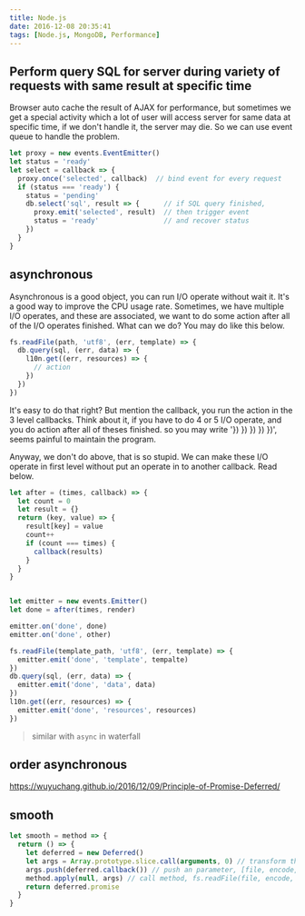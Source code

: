 ```yaml
---
title: Node.js
date: 2016-12-08 20:35:41
tags: [Node.js, MongoDB, Performance]
---
```


## Perform query SQL for server during variety of requests with same result at specific time
Browser auto cache the result of AJAX for performance, but sometimes we get a special activity which a lot of user will access server for same data at specific time, if we don't handle it, the server may die. So we can use event queue to handle the problem.
``` JavaScript
let proxy = new events.EventEmitter()
let status = 'ready'
let select = callback => {
  proxy.once('selected', callback)  // bind event for every request
  if (status === 'ready') {
    status = 'pending'
    db.select('sql', result => {      // if SQL query finished,
      proxy.emit('selected', result)  // then trigger event
      status = 'ready'                // and recover status
    })
  }
}
```


## asynchronous
Asynchronous is a good object, you can run I/O operate without wait it. It's a good way to improve the CPU usage rate.
Sometimes, we have multiple I/O operates, and these are associated, we want to do some action after all of the I/O operates finished. What can we do? You may do like this below.
``` JavaScript
fs.readFile(path, 'utf8', (err, template) => {
  db.query(sql, (err, data) => {
    l10n.get((err, resources) => {
      // action
    })
  })
})
```
It's easy to do that right? But mention the callback, you run the action in the 3 level callbacks. Think about it, if you have to do 4 or 5 I/O operate, and you do action after all of theses finished. so you may write '}) }) }) }) })', seems painful to maintain the program.

Anyway, we don't do above, that is so stupid. We can make these I/O operate in first level without put an operate in to another callback. Read below.

``` JavaScript
let after = (times, callback) => {
  let count = 0
  let result = {}
  return (key, value) => {
    result[key] = value
    count++
    if (count === times) {
      callback(results)
    }
  }
}


let emitter = new events.Emitter()
let done = after(times, render)

emitter.on('done', done)
emitter.on('done', other)

fs.readFile(template_path, 'utf8', (err, template) => {
  emitter.emit('done', 'template', tempalte)
})
db.query(sql, (err, data) => {
  emitter.emit('done', 'data', data)
})
l10n.get((err, resources) => {
  emitter.emit('done', 'resources', resources)
})
```
> similar with `async` in waterfall

## order asynchronous
https://wuyuchang.github.io/2016/12/09/Principle-of-Promise-Deferred/

## smooth
``` JavaScript
let smooth = method => {
  return () => {
    let deferred = new Deferred()
    let args = Array.prototype.slice.call(arguments, 0) // transform the arguments to an array
    args.push(deferred.callback()) // push an parameter, [file, encode, deferred.callback()]
    method.apply(null, args) // call method, fs.readFile(file, encode, deferred.callback())
    return deferred.promise
  }
}
```
